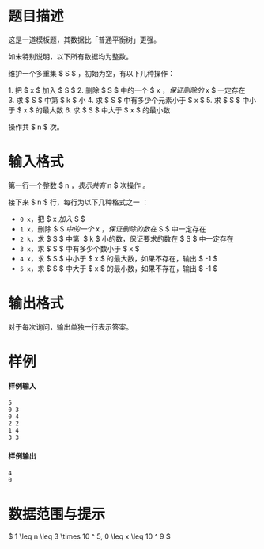 
# 题目描述

这是一道模板题，其数据比「普通平衡树」更强。

如未特别说明，以下所有数据均为整数。

维护一个多重集 $ S $ ，初始为空，有以下几种操作：

1. 把 $ x $ 加入 $ S $
2. 删除 $ S $ 中的一个 $ x $，保证删除的 $ x $ 一定存在
3. 求 $ S $ 中第 $ k $ 小
4. 求 $ S $ 中有多少个元素小于 $ x $
5. 求 $ S $ 中小于 $ x $ 的最大数
6. 求 $ S $ 中大于 $ x $ 的最小数

操作共 $ n $ 次。

# 输入格式

第一行一个整数 $ n $，表示共有 $ n $ 次操作 。

接下来 $ n $ 行，每行为以下几种格式之一 ：

* `0 x`，把 $ x $ 加入 $ S $
* `1 x`，删除 $ S $ 中的一个 $ x $，保证删除的数在 $ S $ 中一定存在
* `2 k`，求 $ S $ 中第  $ k $ 小的数，保证要求的数在 $ S $ 中一定存在
* `3 x`，求 $ S $ 中有多少个数小于 $ x $
* `4 x`，求 $ S $ 中小于 $ x $ 的最大数，如果不存在，输出 $ -1 $
* `5 x`，求 $ S $ 中大于 $ x $ 的最小数，如果不存在，输出 $ -1 $

# 输出格式

对于每次询问，输出单独一行表示答案。

# 样例

#### 样例输入
```plain
5
0 3
0 4
2 2
1 4
3 3
```

#### 样例输出
```plain
4
0
```

# 数据范围与提示

$ 1 \leq n \leq 3 \times 10 ^ 5, 0 \leq x \leq 10 ^ 9 $
			